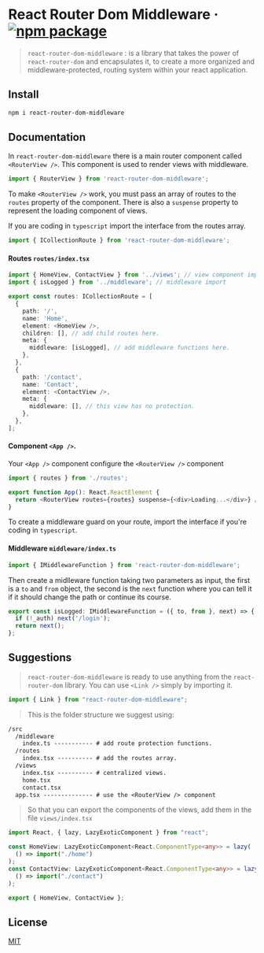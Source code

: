 # **React Router Dom Middleware** &middot; [![npm package][npm-badge]][npm]

[npm-badge]: https://img.shields.io/npm/v/react-router-dom-middleware
[npm]: https://www.npmjs.com/package/react-router-dom-middleware

> `react-router-dom-middleware` : is a library that takes the power of `react-router-dom` and encapsulates it, to create a more organized and middleware-protected, routing system within your react application.

## Install

```bash
npm i react-router-dom-middleware
```

## **Documentation**

In `react-router-dom-middleware` there is a main router component called `<RouterView />`. This component is used to render views with middleware.

```typescript
import { RouterView } from 'react-router-dom-middleware';
```

To make `<RouterView />` work, you must pass an array of routes to the `routes` property of the component. There is also a `suspense` property to represent the loading component of views.

If you are coding in `typescript` import the interface from the routes array.

```typescript
import { ICollectionRoute } from 'react-router-dom-middleware';
```

#### **Routes** `routes/index.tsx`
```typescript
import { HomeView, ContactView } from '../views'; // view component import.
import { isLogged } from '../middleware'; // middleware import

export const routes: ICollectionRoute = [
  {
    path: '/',
    name: 'Home',
    element: <HomeView />,
    children: [], // add child routes here.
    meta: {
      middleware: [isLogged], // add middleware functions here.
    },
  },
  {
    path: '/contact',
    name: 'Contact',
    element: <ContactView />,
    meta: {
      middleware: [], // this view has no protection.
    },
  },
];
```

#### **Component `<App />`.**

Your `<App />` component configure the `<RouterView />` component

```typescript
import { routes } from './routes';

export function App(): React.ReactElement {
  return <RouterView routes={routes} suspense={<div>Loading...</div>} />;
}
```

To create a middleware guard on your route, import the interface if you're coding in `typescript`.

#### **Middleware** `middleware/index.ts`

```typescript
import { IMiddlewareFunction } from 'react-router-dom-middleware';
```

Then create a midlleware function taking two parameters as input, the first is a `to` and `from` object, the second is the `next` function where you can tell it if it should change the path or continue its course.

```typescript
export const isLogged: IMiddlewareFunction = ({ to, from }, next) => {
  if (!_auth) next('/login');
  return next();
};
```

## Suggestions

> `react-router-dom-middleware` is ready to use anything from the `react-router-dom` library. You can use `<Link />` simply by importing it.

```typescript
import { Link } from "react-router-dom-middleware";
```

> This is the folder structure we suggest using:

```txt
/src
  /middleware
    index.ts ----------- # add route protection functions.
  /routes
    index.tsx ---------- # add the routes array.
  /views
    index.tsx ---------- # centralized views.
    home.tsx
    contact.tsx
  app.tsx -------------- # use the <RouterView /> component

```

> So that you can export the components of the views, add them in the file `views/index.tsx`

```typescript
import React, { lazy, LazyExoticComponent } from "react";

const HomeView: LazyExoticComponent<React.ComponentType<any>> = lazy(
  () => import("./home")
);
const ContactView: LazyExoticComponent<React.ComponentType<any>> = lazy(
  () => import("./contact")
);

export { HomeView, ContactView };
```

## License

[MIT](LICENSE)

